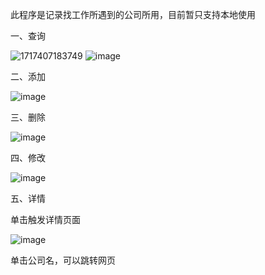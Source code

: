 此程序是记录找工作所遇到的公司所用，目前暂只支持本地使用

一、查询

![1717407183749](https://github.com/youyu114/company-record/assets/85450462/b233402c-1793-479e-aaaa-52a8780cae4e)
![image](https://github.com/youyu114/company-record/assets/85450462/e00fdef7-ede9-4bc3-9656-0ae229edafcc)

二、添加

![image](https://github.com/youyu114/company-record/assets/85450462/9531dd9f-aabb-4e98-9171-6abbb6d9d4f8)

三、删除

![image](https://github.com/youyu114/company-record/assets/85450462/415742e4-c9cc-49ff-9b4c-cdfd049027a7)

四、修改

![image](https://github.com/youyu114/company-record/assets/85450462/f9f4ff7a-709f-4302-893c-446144a1efac)

五、详情

单击触发详情页面

![image](https://github.com/youyu114/company-record/assets/85450462/11e9f991-7e6a-4983-8884-de93ea7c8050)

单击公司名，可以跳转网页
